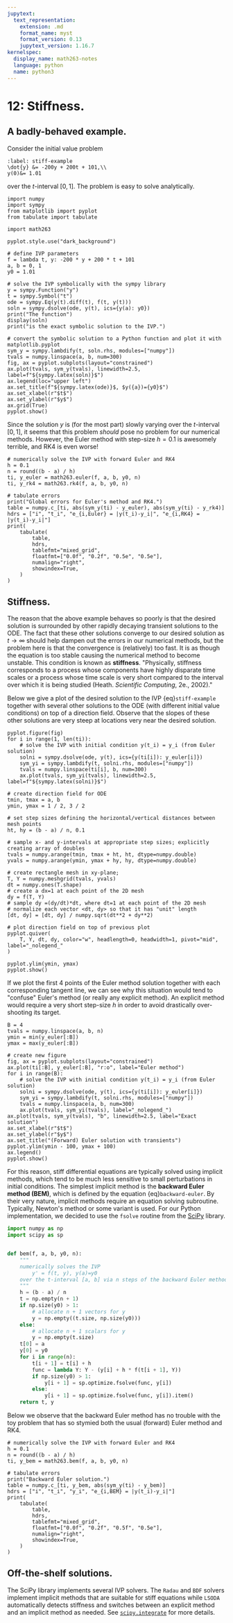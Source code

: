 ```yaml
---
jupytext:
  text_representation:
    extension: .md
    format_name: myst
    format_version: 0.13
    jupytext_version: 1.16.7
kernelspec:
  display_name: math263-notes
  language: python
  name: python3
---
```


# 12: Stiffness.

## A badly-behaved example.

Consider the initial value problem
```{math}
:label: stiff-example
\dot{y} &= -200y + 200t + 101,\\
y(0)&= 1.01
```
over the $t$-interval $[0, 1]$.
The problem is easy to solve analytically.

```{code-cell}
import numpy
import sympy
from matplotlib import pyplot
from tabulate import tabulate

import math263

pyplot.style.use("dark_background")

# define IVP parameters
f = lambda t, y: -200 * y + 200 * t + 101
a, b = 0, 1
y0 = 1.01

# solve the IVP symbolically with the sympy library
y = sympy.Function("y")
t = sympy.Symbol("t")
ode = sympy.Eq(y(t).diff(t), f(t, y(t)))
soln = sympy.dsolve(ode, y(t), ics={y(a): y0})
print("The function")
display(soln)
print("is the exact symbolic solution to the IVP.")

# convert the symbolic solution to a Python function and plot it with matplotlib.pyplot
sym_y = sympy.lambdify(t, soln.rhs, modules=["numpy"])
tvals = numpy.linspace(a, b, num=300)
fig, ax = pyplot.subplots(layout="constrained")
ax.plot(tvals, sym_y(tvals), linewidth=2.5, label=f"${sympy.latex(soln)}$")
ax.legend(loc="upper left")
ax.set_title(f"${sympy.latex(ode)}$, $y({a})={y0}$")
ax.set_xlabel(r"$t$")
ax.set_ylabel(r"$y$")
ax.grid(True)
pyplot.show()
```

Since the solution $y$ is (for the most part) slowly varying over the $t$-interval $[0, 1]$, it seems that this problem _should_ pose no problem for our numerical methods.  However, the  Euler method with step-size $h=0.1$ is awesomely terrible, and RK4 is even worse!

```{code-cell}
# numerically solve the IVP with forward Euler and RK4
h = 0.1
n = round((b - a) / h)
ti, y_euler = math263.euler(f, a, b, y0, n)
ti, y_rk4 = math263.rk4(f, a, b, y0, n)

# tabulate errors
print("Global errors for Euler's method and RK4.")
table = numpy.c_[ti, abs(sym_y(ti) - y_euler), abs(sym_y(ti) - y_rk4)]
hdrs = ["i", "t_i", "e_{i,Euler} = |y(t_i)-y_i|", "e_{i,RK4} = |y(t_i)-y_i|"]
print(
    tabulate(
        table,
        hdrs,
        tablefmt="mixed_grid",
        floatfmt=["0.0f", "0.2f", "0.5e", "0.5e"],
        numalign="right",
        showindex=True,
    )
)
```

## Stiffness.

The reason that the above example behaves so poorly is that the desired solution is surrounded by other rapidly decaying transient solutions to the ODE.  The fact that these other solutions converge to our desired solution as $t\to\infty$ should help dampen out the errors in our numerical methods, but the problem here is that the convergence is (relatively) too fast.  It is as though the equation is too stable causing the numerical method to become unstable.  This condition is known as **stiffness**.  "Physically, stiffness corresponds to a process whose components have highly disparate time scales or a process whose time scale is very short compared to the interval over which it is being studied (Heath. _Scientific Computing_, 2e., 2002)."

Below we give a plot of the desired solution to the IVP {eq}`stiff-example` together with several other solutions to the ODE (with different initial value conditions) on top of a direction field.  Observe that the slopes of these other solutions are very steep at locations very near the desired solution.

```{code-cell}
pyplot.figure(fig)
for i in range(1, len(ti)):
    # solve the IVP with initial condition y(t_i) = y_i (from Euler solution)
    solni = sympy.dsolve(ode, y(t), ics={y(ti[i]): y_euler[i]})
    sym_yi = sympy.lambdify(t, solni.rhs, modules=["numpy"])
    tvals = numpy.linspace(ti[i], b, num=300)
    ax.plot(tvals, sym_yi(tvals), linewidth=2.5, label=f"${sympy.latex(solni)}$")

# create direction field for ODE
tmin, tmax = a, b
ymin, ymax = 1 / 2, 3 / 2

# set step sizes defining the horizontal/vertical distances between mesh points
ht, hy = (b - a) / n, 0.1

# sample x- and y-intervals at appropriate step sizes; explicitly creating array of doubles
tvals = numpy.arange(tmin, tmax + ht, ht, dtype=numpy.double)
yvals = numpy.arange(ymin, ymax + hy, hy, dtype=numpy.double)

# create rectangle mesh in xy-plane;
T, Y = numpy.meshgrid(tvals, yvals)
dt = numpy.ones(T.shape)
# create a dx=1 at each point of the 2D mesh
dy = f(T, Y)
# sample dy =(dy/dt)*dt, where dt=1 at each point of the 2D mesh
# normalize each vector <dt, dy> so that it has "unit" length
[dt, dy] = [dt, dy] / numpy.sqrt(dt**2 + dy**2)

# plot direction field on top of previous plot
pyplot.quiver(
    T, Y, dt, dy, color="w", headlength=0, headwidth=1, pivot="mid", label="_nolegend_"
)

pyplot.ylim(ymin, ymax)
pyplot.show()
```

If we plot the first 4 points of the Euler method solution together with each corresponding tangent line, we can see why this situation would tend to "confuse" Euler's method (or really any explicit method).  An explicit method would require a very short step-size $h$ in order to avoid drastically over-shooting its target.

```{code-cell}
B = 4
tvals = numpy.linspace(a, b, n)
ymin = min(y_euler[:B])
ymax = max(y_euler[:B])

# create new figure
fig, ax = pyplot.subplots(layout="constrained")
ax.plot(ti[:B], y_euler[:B], "r:o", label="Euler method")
for i in range(B):
    # solve the IVP with initial condition y(t_i) = y_i (from Euler solution)
    solni = sympy.dsolve(ode, y(t), ics={y(ti[i]): y_euler[i]})
    sym_yi = sympy.lambdify(t, solni.rhs, modules=["numpy"])
    tvals = numpy.linspace(a, b, num=300)
    ax.plot(tvals, sym_yi(tvals), label="_nolegend_")
ax.plot(tvals, sym_y(tvals), "b", linewidth=2.5, label="Exact solution")
ax.set_xlabel(r"$t$")
ax.set_ylabel(r"$y$")
ax.set_title("(Forward) Euler solution with transients")
pyplot.ylim(ymin - 100, ymax + 100)
ax.legend()
pyplot.show()
```

For this reason, stiff differential equations are typically solved using implicit methods, which tend to be much less sensitive to small perturbations in initial conditions.  The simplest implicit method is the **backward Euler method (BEM)**, which is defined by the equation {eq}`backward-euler`.  By their very nature, implicit methods require an equation solving subroutine.  Typically, Newton's method or some variant is used.  For our Python implementation, we decided to use the `fsolve` routine from the [SciPy](https://scipy.org/) library.

```python
import numpy as np
import scipy as sp


def bem(f, a, b, y0, n):
    """
    numerically solves the IVP
        y' = f(t, y), y(a)=y0
    over the t-interval [a, b] via n steps of the backward Euler method
    """
    h = (b - a) / n
    t = np.empty(n + 1)
    if np.size(y0) > 1:
        # allocate n + 1 vectors for y
        y = np.empty((t.size, np.size(y0)))
    else:
        # allocate n + 1 scalars for y
        y = np.empty(t.size)
    t[0] = a
    y[0] = y0
    for i in range(n):
        t[i + 1] = t[i] + h
        func = lambda Y: Y - (y[i] + h * f(t[i + 1], Y))
        if np.size(y0) > 1:
            y[i + 1] = sp.optimize.fsolve(func, y[i])
        else:
            y[i + 1] = sp.optimize.fsolve(func, y[i]).item()
    return t, y
```
Below we observe that the backward Euler method has no trouble with the toy problem that has so stymied both the usual (forward) Euler method and RK4.

```{code-cell}
# numerically solve the IVP with forward Euler and RK4
h = 0.1
n = round((b - a) / h)
ti, y_bem = math263.bem(f, a, b, y0, n)

# tabulate errors
print("Backward Euler solution.")
table = numpy.c_[ti, y_bem, abs(sym_y(ti) - y_bem)]
hdrs = ["i", "t_i", "y_i", "e_{i,BEM} = |y(t_i)-y_i|"]
print(
    tabulate(
        table,
        hdrs,
        tablefmt="mixed_grid",
        floatfmt=["0.0f", "0.2f", "0.5f", "0.5e"],
        numalign="right",
        showindex=True,
    )
)
```

## Off-the-shelf solutions.

The SciPy library implements several IVP solvers.  The `Radau` and `BDF` solvers implement implicit methods that are suitable for stiff equations while `LSODA` automatically detects stiffness and switches between an explicit method and an implicit method as needed.  See [`scipy.integrate`](https://docs.scipy.org/doc/scipy/reference/integrate.html#solving-initial-value-problems-for-ode-systems) for more details.
